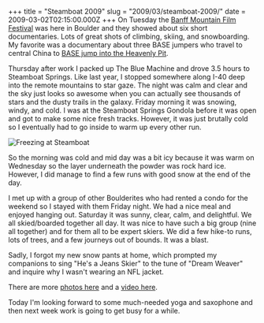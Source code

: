 +++
title = "Steamboat 2009"
slug = "2009/03/steamboat-2009/"
date = 2009-03-02T02:15:00.000Z
+++
On Tuesday the [Banff Mountain Film Festival](http://www.banffcentre.ca/mountainculture/tour/) was here in Boulder and they showed about six short documentaries. Lots of great shots of climbing, skiing, and snowboarding. My favorite was a documentary about three BASE jumpers who travel to central China to [BASE jump into the Heavenly Pit](http://broadbandsports.com/node/21701).

Thursday after work I packed up The Blue Machine and drove 3.5 hours to Steamboat Springs. Like last year, I stopped somewhere along I-40 deep into the remote mountains to star gaze. The night was calm and clear and the sky just looks so awesome when you can actually see thousands of stars and the dusty trails in the galaxy. Friday morning it was snowing, windy, and cold. I was at the Steamboat Springs Gondola before it was open and got to make some nice fresh tracks. However, it was just brutally cold so I eventually had to go inside to warm up every other run.

![Freezing at Steamboat](https://peterlyons-org.s3.amazonaws.com/photos/winter_2008/072_steamboat_freezing.jpg)

So the morning was cold and mid day was a bit icy because it was warm on Wednesday so the layer underneath the powder was rock hard ice. However, I did manage to find a few runs with good snow at the end of the day.

I met up with a group of other Boulderites who had rented a condo for the weekend so I stayed with them Friday night. We had a nice meal and enjoyed hanging out. Saturday it was sunny, clear, calm, and delightful. We all skied/boarded together all day. It was nice to have such a big group (nine all together) and for them all to be expert skiers. We did a few hike-to runs, lots of trees, and a few journeys out of bounds. It was a blast.

Sadly, I forgot my new snow pants at home, which prompted my companions to sing "He's a Jeans Skier" to the tune of "Dream Weaver" and inquire why I wasn't wearing an NFL jacket.

There are more [photos here](http://www.peterlyons.com/app//photos?gallery=winter_2008) and a [video here](https://www.youtube.com/watch?v=K3TfZ0yfcD0).

Today I'm looking forward to some much-needed yoga and saxophone and then next week work is going to get busy for a while.
